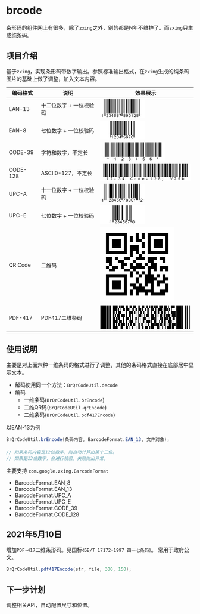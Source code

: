 # brcode
条形码的组件网上有很多，除了``zxing``之外，别的都是N年不维护了。而``zxing``只生成纯条码。

## 项目介绍
基于``zxing``，实现条形码带数字输出。参照标准输出格式，在``zxing``生成的纯条码图片的基础上做了调整，加入文本内容。

编码格式 | 说明 | 效果展示
---- | ---- | ----
EAN-13 | 十二位数字 + 一位校验码 | ![](./docs/EAN-13.jpg)
EAN-8 | 七位数字 + 一位校验码 | ![](./docs/EAN-8.jpg)
CODE-39 | 字符和数字，不定长 | ![](./docs/CODE-39.jpg)
CODE-128 | ASCII0-127，不定长 |![](./docs/CODE-128.jpg)
UPC-A | 十一位数字 + 一位校验码 | ![](./docs/UPC-A.jpg)
UPC-E | 七位数字 + 一位校验码 | ![](./docs/UPC-E.jpg)
QR Code | 二维码 | ![](./docs/qrcode.jpg)
PDF-417 | PDF417二维条码 | ![](./docs/pdf417.jpg)

## 使用说明
主要是对上面六种一维条码的格式进行了调整，其他的条码格式直接在底部居中显示文本。

- 解码使用同一个方法：``BrQrCodeUtil.decode``
- 编码
    - 一维条码(``BrQrCodeUtil.brEncode``)
    - 二维QR码(``BrQrCodeUtil.qrEncode``)
    - 二维条码(``BrQrCodeUtil.pdf417Encode``)

以EAN-13为例
```java
BrQrCodeUtil.brEncode(条码内容, BarcodeFormat.EAN_13, 文件对象);

// 如果条码内容是12位数字，则自动计算出第十三位。    
// 如果是13位数字，会进行校验，失败抛出异常。
```
主要支持
``com.google.zxing.BarcodeFormat``
- BarcodeFormat.EAN_8
- BarcodeFormat.EAN_13
- BarcodeFormat.UPC_A
- BarcodeFormat.UPC_E
- BarcodeFormat.CODE_39
- BarcodeFormat.CODE_128

## 2021年5月10日
增加``PDF-417``二维条形码。见国标``《GB/T 17172-1997 四一七条码》``。
常用于政府公文。
```java
BrQrCodeUtil.pdf417Encode(str, file, 300, 150);
```

## 下一步计划
调整相关API，自动配置尺寸和位置。
